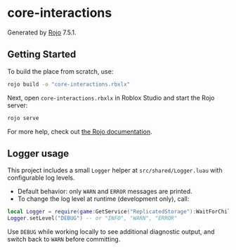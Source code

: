 # core-interactions
Generated by [Rojo](https://github.com/rojo-rbx/rojo) 7.5.1.

## Getting Started
To build the place from scratch, use:

```bash
rojo build -o "core-interactions.rbxlx"
```

Next, open `core-interactions.rbxlx` in Roblox Studio and start the Rojo server:

```bash
rojo serve
```

For more help, check out [the Rojo documentation](https://rojo.space/docs).

## Logger usage

This project includes a small `Logger` helper at `src/shared/Logger.luau` with configurable log levels.

- Default behavior: only `WARN` and `ERROR` messages are printed.
- To change the log level at runtime (development only), call:

```lua
local Logger = require(game:GetService("ReplicatedStorage"):WaitForChild("Shared"):WaitForChild("Logger"))
Logger.setLevel("DEBUG") -- or "INFO", "WARN", "ERROR"
```

Use `DEBUG` while working locally to see additional diagnostic output, and switch back to `WARN` before committing.
